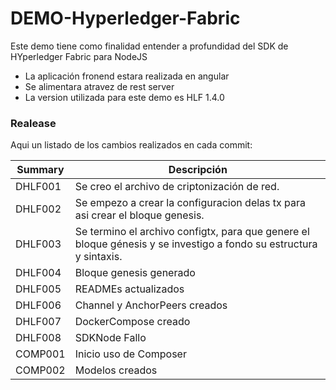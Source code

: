 # DEMO-Hyperledger-Fabric

Este demo tiene como finalidad entender a profundidad del SDK de HYperledger Fabric para NodeJS

  - La aplicación fronend estara realizada en angular
  - Se alimentara atravez de rest server
  - La version utilizada para este demo es HLF 1.4.0

### Realease

Aqui un listado de los cambios realizados en cada commit:

| Summary | Descripción |
| ------- | ----------- |
| DHLF001 | Se creo el archivo de criptonización de red. |
| DHLF002 | Se empezo a crear la configuracion delas tx para asi crear el bloque genesis. |
| DHLF003 | Se termino el archivo configtx, para que genere el bloque génesis y se investigo a fondo su estructura y sintaxis. |
| DHLF004 | Bloque genesis generado |
| DHLF005 | READMEs actualizados |
| DHLF006 | Channel y AnchorPeers creados |
| DHLF007 | DockerCompose creado |
| DHLF008 | SDKNode Fallo |
| COMP001 | Inicio uso de Composer |
| COMP002 | Modelos creados |
